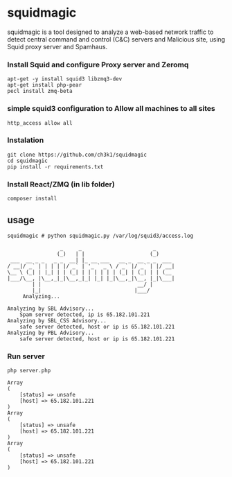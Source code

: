 # squidmagic

squidmagic is a tool designed to analyze a web-based network traffic to detect central command and control (C&C) servers and Malicious site, using Squid proxy server and Spamhaus.

### Install Squid and configure Proxy server and Zeromq

```
apt-get -y install squid3 libzmq3-dev
apt-get install php-pear
pecl install zmq-beta
```

### simple squid3 configuration to Allow all machines to all sites

```
http_access allow all 
```

### Instalation

	git clone https://github.com/ch3k1/squidmagic
	cd squidmagic
	pip install -r requirements.txt

### Install React/ZMQ (in lib folder)

```
composer install
```

## usage

```
squidmagic # python squidmagic.py /var/log/squid3/access.log

                 _     _                       _      
                (_)   | |                     (_)     
 ___  __ _ _   _ _  __| |_ __ ___   __ _  __ _ _  ___ 
/ __|/ _` | | | | |/ _` | '_ ` _ \ / _` |/ _` | |/ __|
\__ \ (_| | |_| | | (_| | | | | | | (_| | (_| | | (__ 
|___/\__, |\__,_|_|\__,_|_| |_| |_|\__,_|\__, |_|\___|
        | |                               __/ |       
        |_|                              |___/        
     Analyzing...

Analyzing by SBL Advisory...
	Spam server detected, ip is 65.182.101.221
Analyzing by SBL_CSS Advisory...
	safe server detected, host or ip is 65.182.101.221
Analyzing by PBL Advisory...
	safe server detected, host or ip is 65.182.101.221

```

### Run server

```
php server.php

Array
(
    [status] => unsafe
    [host] => 65.182.101.221
)
Array
(
    [status] => unsafe
    [host] => 65.182.101.221
)
Array
(
    [status] => unsafe
    [host] => 65.182.101.221
)

```

